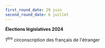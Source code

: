 ```yaml
---
first_round_date: 29 juin
second_round_date: 6 juillet
---
```


**Élections législatives 2024**

1<sup>ère</sup> circonscription des français de l'étranger